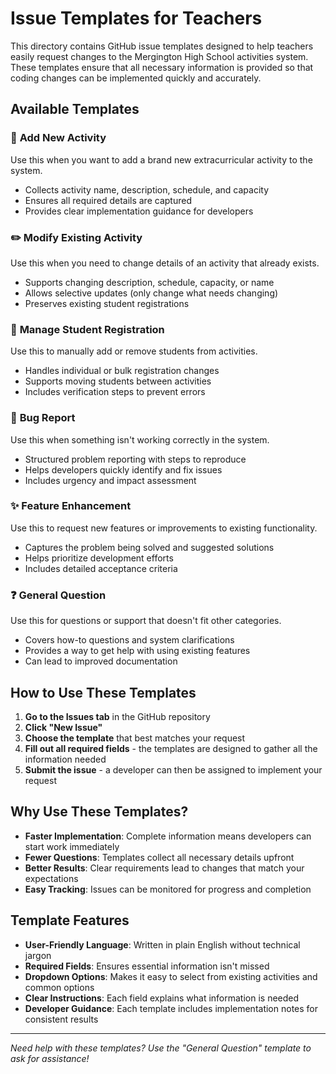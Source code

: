 # Issue Templates for Teachers

This directory contains GitHub issue templates designed to help teachers easily request changes to the Mergington High School activities system. These templates ensure that all necessary information is provided so that coding changes can be implemented quickly and accurately.

## Available Templates

### 📝 **Add New Activity**
Use this when you want to add a brand new extracurricular activity to the system.
- Collects activity name, description, schedule, and capacity
- Ensures all required details are captured
- Provides clear implementation guidance for developers

### ✏️ **Modify Existing Activity** 
Use this when you need to change details of an activity that already exists.
- Supports changing description, schedule, capacity, or name
- Allows selective updates (only change what needs changing)
- Preserves existing student registrations

### 👥 **Manage Student Registration**
Use this to manually add or remove students from activities.
- Handles individual or bulk registration changes
- Supports moving students between activities
- Includes verification steps to prevent errors

### 🐛 **Bug Report**
Use this when something isn't working correctly in the system.
- Structured problem reporting with steps to reproduce
- Helps developers quickly identify and fix issues
- Includes urgency and impact assessment

### ✨ **Feature Enhancement**
Use this to request new features or improvements to existing functionality.
- Captures the problem being solved and suggested solutions
- Helps prioritize development efforts
- Includes detailed acceptance criteria

### ❓ **General Question**
Use this for questions or support that doesn't fit other categories.
- Covers how-to questions and system clarifications
- Provides a way to get help with using existing features
- Can lead to improved documentation

## How to Use These Templates

1. **Go to the Issues tab** in the GitHub repository
2. **Click "New Issue"**
3. **Choose the template** that best matches your request
4. **Fill out all required fields** - the templates are designed to gather all the information needed
5. **Submit the issue** - a developer can then be assigned to implement your request

## Why Use These Templates?

- **Faster Implementation**: Complete information means developers can start work immediately
- **Fewer Questions**: Templates collect all necessary details upfront
- **Better Results**: Clear requirements lead to changes that match your expectations
- **Easy Tracking**: Issues can be monitored for progress and completion

## Template Features

- **User-Friendly Language**: Written in plain English without technical jargon
- **Required Fields**: Ensures essential information isn't missed
- **Dropdown Options**: Makes it easy to select from existing activities and common options
- **Clear Instructions**: Each field explains what information is needed
- **Developer Guidance**: Each template includes implementation notes for consistent results

---

*Need help with these templates? Use the "General Question" template to ask for assistance!*
